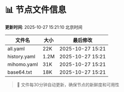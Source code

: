 # 📊 节点文件信息

**更新时间**: 2025-10-27 15:21:10 北京时间

| 文件名 | 大小 | 最后修改 |
|--------|------|----------|
| all.yaml | 22K | 2025-10-27 15:21 |
| history.yaml | 1.2M | 2025-10-27 15:21 |
| mihomo.yaml | 31K | 2025-10-27 15:21 |
| base64.txt | 18K | 2025-10-27 15:21 |

> 🔄 文件每30分钟自动更新，确保节点的新鲜度和可用性
